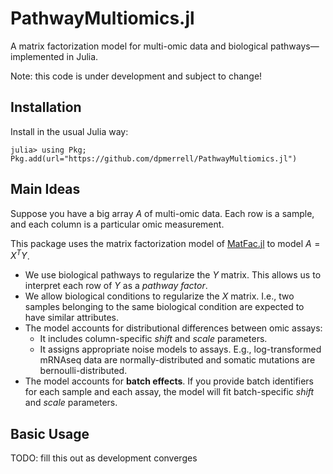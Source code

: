 # PathwayMultiomics.jl

A matrix factorization model for multi-omic data and biological pathways&mdash;implemented in Julia.

Note: this code is under development and subject to change!

## Installation

Install in the usual Julia way:

```
julia> using Pkg; Pkg.add(url="https://github.com/dpmerrell/PathwayMultiomics.jl")
```

## Main Ideas

Suppose you have a big array $A$ of multi-omic data.
Each row is a sample, and each column is a particular omic measurement.

This package uses the matrix factorization model of [MatFac.jl](https://github.com/dpmerrell/MatFac.jl) to model $A = X^T Y$.

* We use biological pathways to regularize the $Y$ matrix.
  This allows us to interpret each row of $Y$ as a _pathway factor_.
* We allow biological conditions to regularize the $X$ matrix.
  I.e., two samples belonging to the same biological condition are expected to have
  similar attributes.
* The model accounts for distributional differences between omic assays:
    - It includes column-specific _shift_ and _scale_ parameters.
    - It assigns appropriate noise models to assays. E.g., log-transformed mRNAseq data are normally-distributed
      and somatic mutations are bernoulli-distributed.
* The model accounts for **batch effects**. If you provide batch identifiers for 
  each sample and each assay, the model will fit batch-specific _shift_ and _scale_ parameters.


## Basic Usage

TODO: fill this out as development converges


